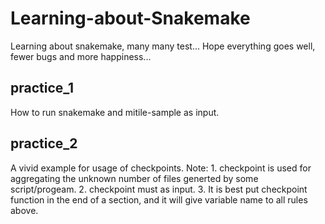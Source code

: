 # Learning-about-Snakemake
Learning about snakemake, many many test... Hope everything goes well, fewer bugs and more happiness...

## practice_1 
How to run snakemake and mitile-sample as input.

## practice_2
A vivid example for usage of checkpoints.
Note:
    1. checkpoint is used for aggregating the unknown number of files generted by some script/progeam.
    2. checkpoint must as input.
    3. It is best put checkpoint function in the end of a section, and it will give variable name to all rules above.
